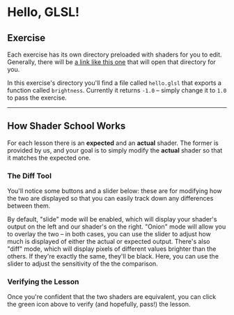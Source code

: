 # Hello, GLSL!

## Exercise

Each exercise has its own directory preloaded with shaders for you to edit.
Generally, there will be
<a href="/open/00-intro-0" target="_blank">a link like this one</a> that will
open that directory for you.

In this exercise's directory you'll find a file called `hello.glsl` that
exports a function called `brightness`. Currently it returns `-1.0` – simply
change it to `1.0` to pass the exercise.

***

## How Shader School Works

For each lesson there is an **expected** and an **actual** shader. The former is
provided by us, and your goal is to simply modify the **actual** shader so that
it matches the expected one.

### The Diff Tool

You'll notice some buttons and a slider below: these are for modifying how the
two are displayed so that you can easily track down any differences between
them.

By default, "slide" mode will be enabled, which will display your
shader's output on the left and our shader's on the right. "Onion" mode will
allow you to overlay the two – in both cases, you can use the slider to adjust
how much is displayed of either the actual or expected output. There's also
"diff" mode, which will display pixels of different values brighter than the
others. If they're exactly the same, they'll be black. Here,
you can use the slider to adjust the sensitivity of the the comparison.

### Verifying the Lesson

Once you're confident that the two shaders are equivalent, you can click the
green icon above to verify (and hopefully, pass!) the lesson.
